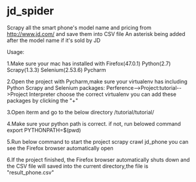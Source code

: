 # jd_spider
Scrapy all the smart phone's model name and pricing from http://www.jd.com/ and save them into CSV file
An asterisk being added after the model name if it's sold by JD 

Usage:

1.Make sure your mac has installed with Firefox(47.0.1) Python(2.7) Scrapy(1.3.3) Selenium(2.53.6) Pycharm

2.Open the project with Pycharm,make sure your virtualenv has including Python Scrapy and Selenium packages:
      Perference-->Project:tutorial-->Project Interpreter 
  choose the correct virtualenv
  you can add these packages by clicking the "+"  
  
3.Open iterm and go to the below directory
      /tutorial/tutorial/
      
4.Make sure your python path is correct. if not, run belowed command
      export PYTHONPATH=$(pwd)   
      
5.Run below command to start the project
      scrapy crawl jd_phone
  you can see the Firefox browser automatically open
  
6.If the project finished, the Firefox browser automatically shuts down and the CSV file will saved into the current directory,the file is "result_phone.csv"
